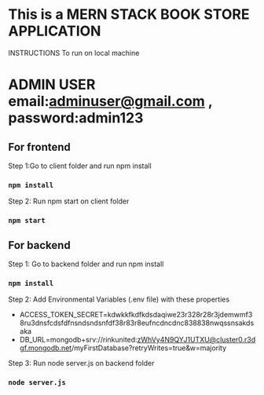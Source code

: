 # This is a MERN STACK BOOK STORE APPLICATION

INSTRUCTIONS To run on local machine

# ADMIN USER email:adminuser@gmail.com , password:admin123

## For frontend

Step 1:Go to client folder and run npm install
### `npm install`

Step 2: Run npm start on client folder
### `npm start`


## For backend

Step 1: Go to backend folder and run npm install
### `npm install`

Step 2: Add Environmental Variables (.env file) with these properties

* ACCESS_TOKEN_SECRET=kdwkkfkdfkdsdaqiwe23r328r28r3jdemwmf38ru3dnsfcdsfdfnsndsndsnfdf38r83r8eufncdncdnc838838nwqssnsakdsaka
* DB_URL=mongodb+srv://rinkunited:zWhVy4N9QYJ1UTXU@cluster0.r3dgf.mongodb.net/myFirstDatabase?retryWrites=true&w=majority

Step 3: Run node server.js on backend folder
### `node server.js`
